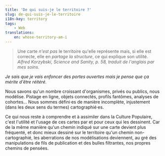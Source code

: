 ```yaml
---
title: 'De qui suis-je le territoire ?'
slug: de-qui-suis-je-le-territoire
i18n-key: territory
tags:
    - Web
translations:
    en: whose-territory-am-i
---
```


> Une carte _n'est pas_ le territoire qu'elle représente mais, si elle est correcte, elle en _partage la structure_, ce qui explique son utilité. <cite>Alfred Korzybski, Science and Sanity, p. 58, traduit de l'anglais par mes soins.</cite>

_Je sais que je vais enfoncer des portes ouvertes mais je pense que ça mérite d'être réitéré._

Nous savons qu'un nombre croissant d'organismes, privés ou publics, nous modélise. Pistage en ligne, objets connectés, profils fantômes, analyses de cohortes… Nous sommes défini·es de manière incomplète, injustement (dans les deux sens du termes) cartographié·es.

Ce qui nous reste à comprendre et à assimiler dans la Culture Populaire, c'est l'utilité et l'usage de ces cartes par et pour ceux qui les dessinent. Car de la même manière qu'un chemin indiqué sur une carte devient plus fréquenté, et donc mieux dessiné sur le territoire qu'un chemin non-cartographié, les aberrations de nos modélisations deviennent, au gré des manipulations de fils de publication et des bulles filtrantes, nos propres chemins de pensées.
